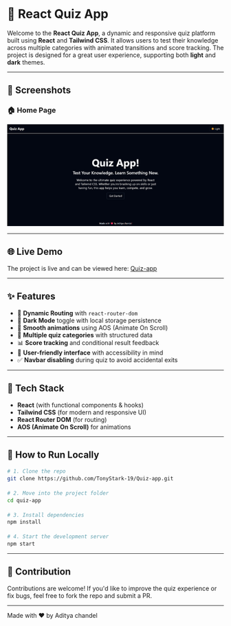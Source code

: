 # 🧠 React Quiz App

Welcome to the **React Quiz App**, a dynamic and responsive quiz platform built using **React** and **Tailwind CSS**. It allows users to test their knowledge across multiple categories with animated transitions and score tracking. The project is designed for a great user experience, supporting both **light** and **dark** themes.

---

## 📸 Screenshots

### 🏠 Home Page  
![Home Page](/public/images/image.png)

---

## 🌐 Live Demo  

The project is live and can be viewed here: [Quiz-app](https://quiz-app-drab-beta.vercel.app/)

---

## ✨ Features

- 🔄 **Dynamic Routing** with `react-router-dom`
- 🌙 **Dark Mode** toggle with local storage persistence
- 🎨 **Smooth animations** using AOS (Animate On Scroll)
- 🧩 **Multiple quiz categories** with structured data
- 📊 **Score tracking** and conditional result feedback
- 🧠 **User-friendly interface** with accessibility in mind
- ✅ **Navbar disabling** during quiz to avoid accidental exits

---

## 🧰 Tech Stack

- **React** (with functional components & hooks)
- **Tailwind CSS** (for modern and responsive UI)
- **React Router DOM** (for routing)
- **AOS (Animate On Scroll)** for animations

---

## 🧰 How to Run Locally

```bash
# 1. Clone the repo
git clone https://github.com/TonyStark-19/Quiz-app.git

# 2. Move into the project folder
cd quiz-app

# 3. Install dependencies
npm install

# 4. Start the development server
npm start
```

---

## 🙌 Contribution

Contributions are welcome! If you'd like to improve the quiz experience or fix bugs, feel free to fork the repo and submit a PR.

---

Made with ❤️ by Aditya chandel
